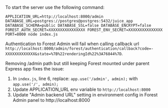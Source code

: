 To start the server use the following command:

```
APPLICATION_URL=http://localhost:8000/admin DATABASE_URL=postgres://postgres@postgres:5432/juice_app DATABASE_SCHEMA=public DATABASE_SSL=false DATABASE_ENCRYPT=false FOREST_AUTH_SECRET=XXXXXXXXXXXXXXXX FOREST_ENV_SECRET=XXXXXXXXXXXXXXX PORT=8000 node index.js
```

Authentication to Forest Admin will fail when calling callback url `http://localhost:8000/admin/forest/authentication/callback?code=-XXXXXXXXXXXXX&state=%7B%22renderingId%22%3A76844%7D`.

Removing /admin path but still keeping Forest mounted under parent Express app fixes the issue:

1. In `index.js`, line 6, replace: `app.use('/admin', admin);` with `app.use('/', admin);`
2. Update APPLICATION_URL env variable to `http://localhost:8000`
3. Update "Admin backend URL" setting in environment config in Forest Admin panel to http://localhost:8000